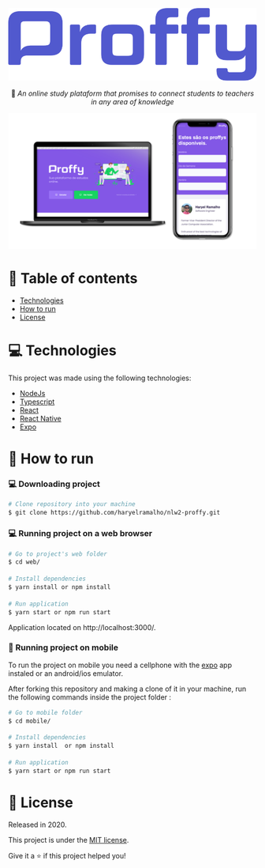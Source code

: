 <div align="center">
  <img src="https://github.com/haryelramalho/nlw2-proffy/blob/master/.github/logo.svg" alt"Proffy" title="Proffy" />

  :rocket: *An online study plataform that promises to connect students to teachers in any area of knowledge*

</div>

<div align="center">
  <img src="https://github.com/haryelramalho/nlw2-proffy/blob/master/.github/screens.png" alt"Screens Proffy" title="Screens" />
</div>


# :pushpin: Table of contents

- [Technologies](#computer-technologies)
- [How to run](#construction_worker-how-to-run)
- [License](#closed_book-license)

# :computer: Technologies

This project was made using the following technologies:

<ul>
  <li><a href="https://nodejs.org/en/docs/">NodeJs</a></li>
  <li><a href="https://www.typescriptlang.org/">Typescript</a></li>
  <li><a href="https://pt-br.reactjs.org/">React</a></li>
  <li><a href="https://reactnative.dev/">React Native</a></li>
  <li><a href="https://expo.io/">Expo</a></li>
</ul>

# :construction_worker: How to run

### :computer: Downloading project 

```bash
# Clone repository into your machine
$ git clone https://github.com/haryelramalho/nlw2-proffy.git
```

### 💻 Running project on a web browser

```bash
# Go to project's web folder
$ cd web/

# Install dependencies
$ yarn install or npm install

# Run application
$ yarn start or npm run start
```

Application located on http://localhost:3000/.

### 📱 Running project on mobile

To run the project on mobile you need a cellphone with the [expo](https://play.google.com/store/apps/details?id=host.exp.exponent) app instaled or an android/ios emulator.

After forking this repository and making a clone of it in your machine, run the following commands inside the project folder :

```bash
# Go to mobile folder
$ cd mobile/

# Install dependencies
$ yarn install  or npm install

# Run application
$ yarn start or npm run start
```

# :closed_book: License

Released in 2020.

This project is under the [MIT license](https://github.com/haryelramalho/nlw2-proffy/blob/master/LICENSE).

Give it a ⭐️ if this project helped you!
